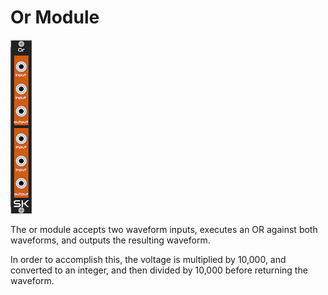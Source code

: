 # Or Module

![Or Module](images/or.png)

The or module accepts two waveform inputs, executes an OR against both
waveforms, and outputs the resulting waveform.

In order to accomplish this, the voltage is multiplied by 10,000, and converted
to an integer, and then divided by 10,000 before returning the waveform.
